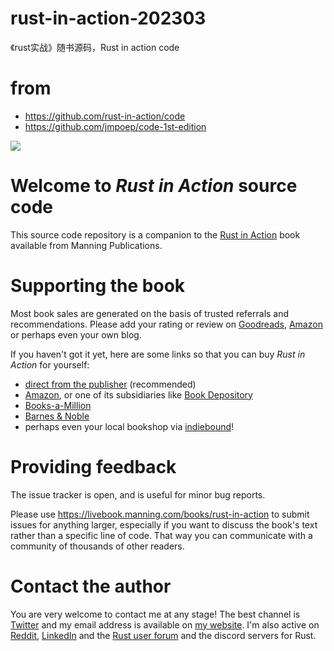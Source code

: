 # rust-in-action-202303
《rust实战》随书源码，Rust in action code
# from
- https://github.com/rust-in-action/code
- https://github.com/jmpoep/code-1st-edition

![](https://images.manning.com/180/240/resize/book/5/17c1124-214f-4307-b4fe-fd961a9a31f4/McNamara-Rust-MEAP-HI.png)

# Welcome to _Rust in Action_ source code

This source code repository is a companion to the [Rust in Action][] book available from Manning Publications.



# Supporting the book

Most book sales are generated on the basis of trusted referrals and recommendations.
Please add your rating or review on [Goodreads](https://www.goodreads.com/book/show/48496405-rust-in-action), [Amazon][] or perhaps even your own blog.

If you haven't got it yet, here are some links so that you can buy _Rust in Action_ for yourself: 

- [direct from the publisher][Rust in Action] (recommended)
- [Amazon][], or one of its subsidiaries like [Book Depository][]
- [Books-a-Million](https://www.booksamillion.com/p/9781617294556)
- [Barnes & Noble](https://www.barnesandnoble.com/w/rust-in-action-tim-mcnamara/1134424547)
- perhaps even your local bookshop via [indiebound][]!

# Providing feedback

The issue tracker is open, and is useful for minor bug reports.

Please use https://livebook.manning.com/books/rust-in-action to submit issues for anything larger, especially if you want to discuss the book's text rather than a specific line of code.
That way you can communicate with a community of thousands of other readers.


# Contact the author

You are very welcome to contact me at any stage!
The best channel is [Twitter](https://twitter.com/timClicks) and my email address is available on [my website](https://tim.mcnamara.nz).
I'm also active on [Reddit](https://www.reddit.com/user/timClicks), [LinkedIn](https://www.linkedin.com/in/timmcnamaranz/) and the [Rust user forum](https://users.rust-lang.org/u/timclicks) and the discord servers for Rust. 


[Amazon]: https://www.amazon.com/Rust-Action-Tim-McNamara/dp/1617294551/
[Book Depository]: https://www.bookdepository.com/Rust-Action-Ts-McNamara/9781617294556
[indiebound]: http://www.indiebound.org/book/9781617294556
[Rust in Action]: https://www.manning.com/books/rust-in-action?a_aid=rust&a_bid=0367c58f&chan=source_code
